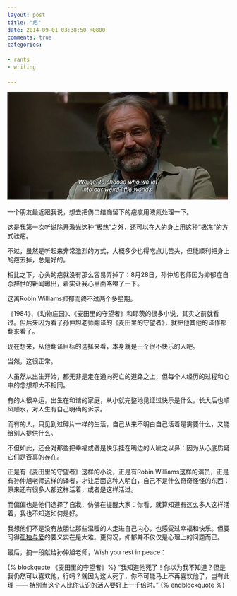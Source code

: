 ```yaml
---
layout: post
title: "疤"
date: 2014-09-01 03:38:50 +0800
comments: true
categories: 

- rants
- writing

---
```


![careful to choose](/downloads/images/2014_09/choose_who_to_let_in.jpg "Be careful to choose...")

一个朋友最近跟我说，想去把伤口结痂留下的疤痕用液氮处理一下。

这是我第一次听说除开激光这种“极热”之外，还可以在人的身上用这种“极冻”的方式祛疤。

不过，虽然是听起来非常激烈的方式，大概多少也得吃点儿苦头，但能顺利把身上的疤去掉，总是好的。

相比之下，心头的疤就没有那么容易弄掉了：8月28日，孙仲旭老师因为抑郁症自杀辞世的新闻曝出，着实让我心里面咯噔了一下。

这离Robin Williams抑郁而终不过两个多星期。

《1984》、《动物庄园》、《麦田里的守望者》和耶茨的很多小说，其实之前就看过。但后来因为看了孙仲旭老师翻译的《麦田里的守望者》，就把他其他的译作都翻来看了。

现在想来，从他翻译目标的选择来看，本身就是一个很不快乐的人吧。

当然，这很正常。

人虽然从出生开始，都无非是走在通向死亡的道路之上，但每个人经历的过程和心中的念想却大不相同。

有的人很幸运，出生在和谐的家庭，从小就完整地见证过快乐是什么，长大后也顺风顺水，对人生有自己明确的诉求。

而有的人，只见到过碎片一样的生活，自己从来不明白自己活着是需要什么，又能给别人提供什么。

不但如此，还会对那些把幸福或者是快乐挂在嘴边的人呲之以鼻：因为从心底质疑它们是否真的存在。

正是有《麦田里的守望者》这样的小说，正是有Robin Williams这样的演员，正是有孙仲旭老师这样的译者，才让后面这种人明白，自己不是什么奇奇怪怪的东西：原来还有很多人都这样活着，或者是这样活过。

而偏偏也是他们选择了自戕，仿佛在提醒大家：你看，就算知道有这么多人这样活着，我也不知道如何是好。

我想他们不是没有放胆让那些温暖的人走进自己内心，也感受过幸福和快乐。但要习得[孤独与爱](http://lenciel.cn/2014/04/rip-marquez/)的要义实在是太难。更何况，抑郁并不仅仅是心理上的问题而已。

最后，摘一段献给孙仲旭老师，Wish you rest in peace：

{% blockquote 《麦田里的守望者》%}
“我知道他死了！你以为我不知道？但是我仍然可以喜欢他，行吗？就因为这人死了，你不可能马上不再喜欢他了，岂有此理 —— 特别当这个人比你认识的活人要好上一千倍时。”
{% endblockquote %}
